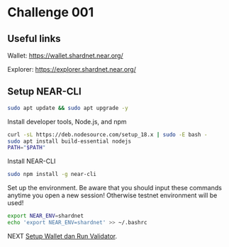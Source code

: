 # Challenge 001

## Useful links

Wallet: https://wallet.shardnet.near.org/

Explorer: https://explorer.shardnet.near.org/ 

## Setup NEAR-CLI
```bash
sudo apt update && sudo apt upgrade -y
```
Install developer tools, Node.js, and npm
```bash
curl -sL https://deb.nodesource.com/setup_18.x | sudo -E bash -  
sudo apt install build-essential nodejs
PATH="$PATH"
```
Install NEAR-CLI
```bash
sudo npm install -g near-cli
```
Set up the environment. Be aware that you should input these commands anytime you open a new session! Otherwise testnet environment will be used!
```bash
export NEAR_ENV=shardnet
echo 'export NEAR_ENV=shardnet' >> ~/.bashrc
```

NEXT
[Setup Wallet dan Run Validator](./2.md).
